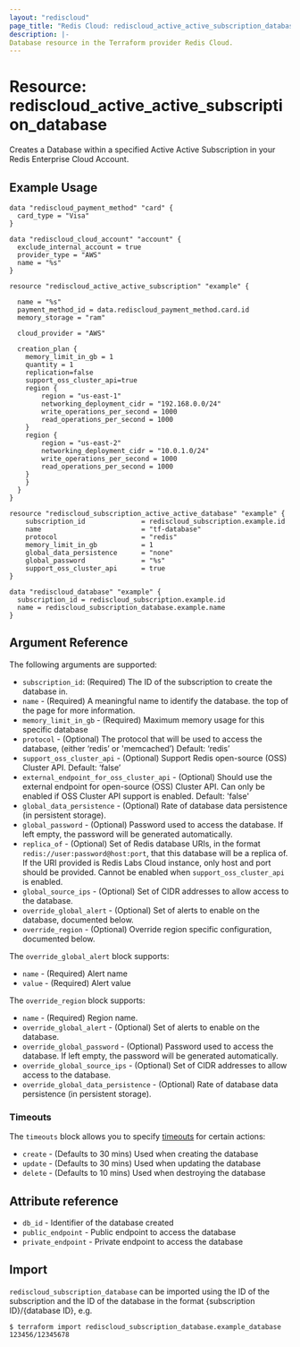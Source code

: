 ```yaml
---
layout: "rediscloud"
page_title: "Redis Cloud: rediscloud_active_active_subscription_database"
description: |-
Database resource in the Terraform provider Redis Cloud.
---
```


# Resource: rediscloud_active_active_subscription_database

Creates a Database within a specified Active Active Subscription in your Redis Enterprise Cloud Account.

## Example Usage

```hcl
data "rediscloud_payment_method" "card" {
  card_type = "Visa"
}

data "rediscloud_cloud_account" "account" {
  exclude_internal_account = true
  provider_type = "AWS" 
  name = "%s"
}

resource "rediscloud_active_active_subscription" "example" {

  name = "%s"
  payment_method_id = data.rediscloud_payment_method.card.id
  memory_storage = "ram"

  cloud_provider = "AWS"

  creation_plan {
    memory_limit_in_gb = 1
    quantity = 1
    replication=false
    support_oss_cluster_api=true
	region {
		region = "us-east-1"
		networking_deployment_cidr = "192.168.0.0/24"
		write_operations_per_second = 1000
		read_operations_per_second = 1000
	}
	region {
		region = "us-east-2"
		networking_deployment_cidr = "10.0.1.0/24"
		write_operations_per_second = 1000
		read_operations_per_second = 1000
	}
	}
  }
}

resource "rediscloud_subscription_active_active_database" "example" {
    subscription_id              = rediscloud_subscription.example.id
    name                         = "tf-database"
    protocol                     = "redis"
    memory_limit_in_gb           = 1
    global_data_persistence      = "none"
	global_password              = "%s"
	support_oss_cluster_api	     = true
}

data "rediscloud_database" "example" {
  subscription_id = rediscloud_subscription.example.id
  name = rediscloud_subscription_database.example.name
}
```

## Argument Reference

The following arguments are supported:

* `subscription_id`: (Required) The ID of the subscription to create the database in.
* `name` - (Required) A meaningful name to identify the database.
  the top of the page for more information.
* `memory_limit_in_gb` - (Required) Maximum memory usage for this specific database
* `protocol` - (Optional) The protocol that will be used to access the database, (either ‘redis’ or 'memcached’) Default: ‘redis’
* `support_oss_cluster_api` - (Optional) Support Redis open-source (OSS) Cluster API. Default: ‘false’
* `external_endpoint_for_oss_cluster_api` - (Optional) Should use the external endpoint for open-source (OSS) Cluster API.
  Can only be enabled if OSS Cluster API support is enabled. Default: 'false'
* `global_data_persistence` - (Optional) Rate of database data persistence (in persistent storage).
* `global_password` - (Optional) Password used to access the database. If left empty, the password will be generated automatically.
* `replica_of` - (Optional) Set of Redis database URIs, in the format `redis://user:password@host:port`, that this
  database will be a replica of. If the URI provided is Redis Labs Cloud instance, only host and port should be provided.
  Cannot be enabled when `support_oss_cluster_api` is enabled.
* `global_source_ips` - (Optional) Set of CIDR addresses to allow access to the database.
* `override_global_alert` - (Optional) Set of alerts to enable on the database, documented below.
* `override_region` - (Optional) Override region specific configuration, documented below.

The `override_global_alert` block supports:

* `name` - (Required) Alert name
* `value` - (Required) Alert value

The `override_region` block supports:

* `name` - (Required) Region name.
* `override_global_alert` - (Optional) Set of alerts to enable on the database.
* `override_global_password` - (Optional) Password used to access the database. If left empty, the password will be generated automatically.
* `override_global_source_ips` - (Optional) Set of CIDR addresses to allow access to the database.
* `override_global_data_persistence` - (Optional) Rate of database data persistence (in persistent storage).

### Timeouts

The `timeouts` block allows you to specify [timeouts](https://www.terraform.io/language/resources/syntax#operation-timeouts) for certain actions:

* `create` - (Defaults to 30 mins) Used when creating the database
* `update` - (Defaults to 30 mins) Used when updating the database
* `delete` - (Defaults to 10 mins) Used when destroying the database

## Attribute reference

* `db_id` - Identifier of the database created
* `public_endpoint` - Public endpoint to access the database
* `private_endpoint` - Private endpoint to access the database

## Import
`rediscloud_subscription_database` can be imported using the ID of the subscription and the ID of the database in the format {subscription ID}/{database ID}, e.g.

```
$ terraform import rediscloud_subscription_database.example_database 123456/12345678
```

